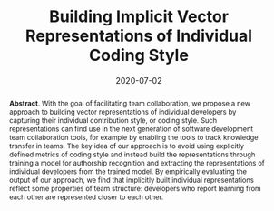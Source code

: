 ---
title: "Building Implicit Vector Representations of Individual Coding Style"
authors: '<i>Vladimir Kovalenko, Egor Bogomolov, Timofey Bryksin, and Alberto Bacchelli</i>'
collection: publications
permalink: /publication/2020-07-02-codestyle
date: 2020-07-02
venue: "proceedings of <b>CHASE'20</b>"
paperurl: 'https://doi.org/10.1145/3387940.3391494'
pdf: 'https://arxiv.org/abs/2002.03997'
data: 'https://zenodo.org/record/3647645'
abstract: "<p><b>Abstract</b>. With the goal of facilitating team collaboration, we propose a new approach to building vector representations of individual developers by capturing their individual contribution style, or coding style. Such representations can find use in the next generation of software development team collaboration tools, for example by enabling the tools to track knowledge transfer in teams. The key idea of our approach is to avoid using explicitly defined metrics of coding style and instead build the representations through training a model for authorship recognition and extracting the representations of individual developers from the trained model. By empirically evaluating the output of our approach, we find that implicitly built individual representations reflect some properties of team structure: developers who report learning from each other are represented closer to each other.</p>"
---